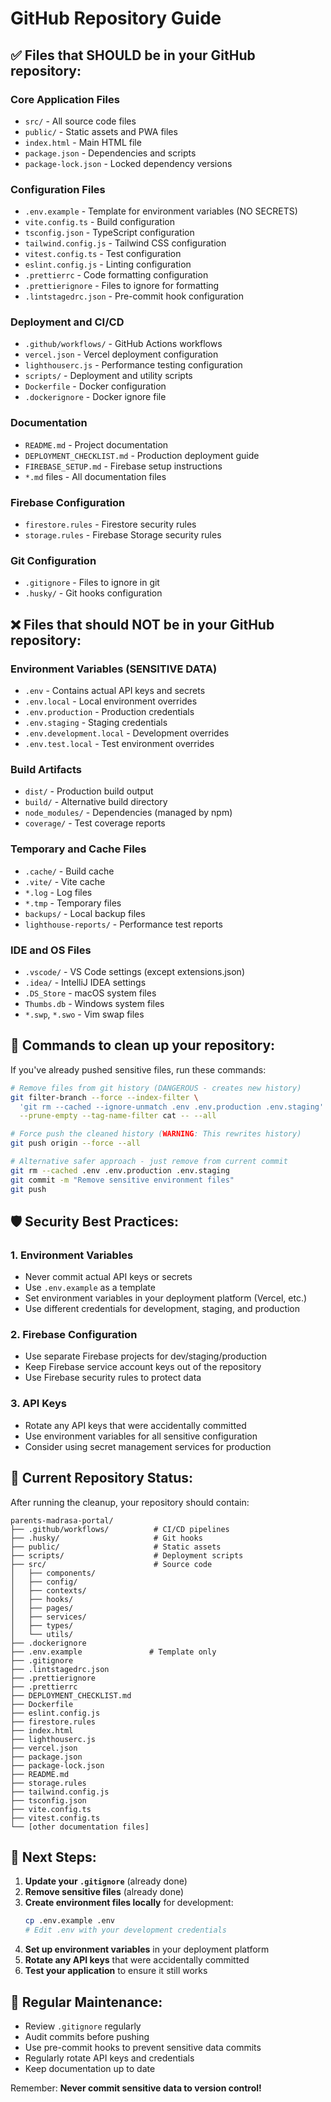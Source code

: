 # GitHub Repository Guide

## ✅ Files that SHOULD be in your GitHub repository:

### Core Application Files
- `src/` - All source code files
- `public/` - Static assets and PWA files
- `index.html` - Main HTML file
- `package.json` - Dependencies and scripts
- `package-lock.json` - Locked dependency versions

### Configuration Files
- `.env.example` - Template for environment variables (NO SECRETS)
- `vite.config.ts` - Build configuration
- `tsconfig.json` - TypeScript configuration
- `tailwind.config.js` - Tailwind CSS configuration
- `vitest.config.ts` - Test configuration
- `eslint.config.js` - Linting configuration
- `.prettierrc` - Code formatting configuration
- `.prettierignore` - Files to ignore for formatting
- `.lintstagedrc.json` - Pre-commit hook configuration

### Deployment and CI/CD
- `.github/workflows/` - GitHub Actions workflows
- `vercel.json` - Vercel deployment configuration
- `lighthouserc.js` - Performance testing configuration
- `scripts/` - Deployment and utility scripts
- `Dockerfile` - Docker configuration
- `.dockerignore` - Docker ignore file

### Documentation
- `README.md` - Project documentation
- `DEPLOYMENT_CHECKLIST.md` - Production deployment guide
- `FIREBASE_SETUP.md` - Firebase setup instructions
- `*.md` files - All documentation files

### Firebase Configuration
- `firestore.rules` - Firestore security rules
- `storage.rules` - Firebase Storage security rules

### Git Configuration
- `.gitignore` - Files to ignore in git
- `.husky/` - Git hooks configuration

## ❌ Files that should NOT be in your GitHub repository:

### Environment Variables (SENSITIVE DATA)
- `.env` - Contains actual API keys and secrets
- `.env.local` - Local environment overrides
- `.env.production` - Production credentials
- `.env.staging` - Staging credentials
- `.env.development.local` - Development overrides
- `.env.test.local` - Test environment overrides

### Build Artifacts
- `dist/` - Production build output
- `build/` - Alternative build directory
- `node_modules/` - Dependencies (managed by npm)
- `coverage/` - Test coverage reports

### Temporary and Cache Files
- `.cache/` - Build cache
- `.vite/` - Vite cache
- `*.log` - Log files
- `*.tmp` - Temporary files
- `backups/` - Local backup files
- `lighthouse-reports/` - Performance test reports

### IDE and OS Files
- `.vscode/` - VS Code settings (except extensions.json)
- `.idea/` - IntelliJ IDEA settings
- `.DS_Store` - macOS system files
- `Thumbs.db` - Windows system files
- `*.swp`, `*.swo` - Vim swap files

## 🔧 Commands to clean up your repository:

If you've already pushed sensitive files, run these commands:

```bash
# Remove files from git history (DANGEROUS - creates new history)
git filter-branch --force --index-filter \
  'git rm --cached --ignore-unmatch .env .env.production .env.staging' \
  --prune-empty --tag-name-filter cat -- --all

# Force push the cleaned history (WARNING: This rewrites history)
git push origin --force --all

# Alternative safer approach - just remove from current commit
git rm --cached .env .env.production .env.staging
git commit -m "Remove sensitive environment files"
git push
```

## 🛡️ Security Best Practices:

### 1. Environment Variables
- Never commit actual API keys or secrets
- Use `.env.example` as a template
- Set environment variables in your deployment platform (Vercel, etc.)
- Use different credentials for development, staging, and production

### 2. Firebase Configuration
- Use separate Firebase projects for dev/staging/production
- Keep Firebase service account keys out of the repository
- Use Firebase security rules to protect data

### 3. API Keys
- Rotate any API keys that were accidentally committed
- Use environment variables for all sensitive configuration
- Consider using secret management services for production

## 📝 Current Repository Status:

After running the cleanup, your repository should contain:

```
parents-madrasa-portal/
├── .github/workflows/          # CI/CD pipelines
├── .husky/                     # Git hooks
├── public/                     # Static assets
├── scripts/                    # Deployment scripts
├── src/                        # Source code
│   ├── components/
│   ├── config/
│   ├── contexts/
│   ├── hooks/
│   ├── pages/
│   ├── services/
│   ├── types/
│   └── utils/
├── .dockerignore
├── .env.example               # Template only
├── .gitignore
├── .lintstagedrc.json
├── .prettierignore
├── .prettierrc
├── DEPLOYMENT_CHECKLIST.md
├── Dockerfile
├── eslint.config.js
├── firestore.rules
├── index.html
├── lighthouserc.js
├── vercel.json
├── package.json
├── package-lock.json
├── README.md
├── storage.rules
├── tailwind.config.js
├── tsconfig.json
├── vite.config.ts
├── vitest.config.ts
└── [other documentation files]
```

## 🚀 Next Steps:

1. **Update your `.gitignore`** (already done)
2. **Remove sensitive files** (already done)
3. **Create environment files locally** for development:
   ```bash
   cp .env.example .env
   # Edit .env with your development credentials
   ```
4. **Set up environment variables** in your deployment platform
5. **Rotate any API keys** that were accidentally committed
6. **Test your application** to ensure it still works

## 🔄 Regular Maintenance:

- Review `.gitignore` regularly
- Audit commits before pushing
- Use pre-commit hooks to prevent sensitive data commits
- Regularly rotate API keys and credentials
- Keep documentation up to date

Remember: **Never commit sensitive data to version control!**